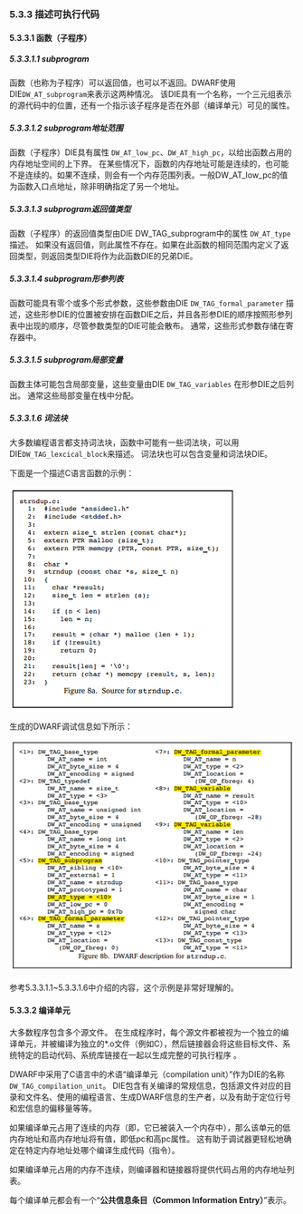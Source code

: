 ### 5.3.3 描述可执行代码

#### 5.3.3.1 函数（子程序）

##### 5.3.3.1.1 subprogram

函数（也称为子程序）可以返回值，也可以不返回。DWARF使用DIE`DW_AT_subprogram`来表示这两种情况。 该DIE具有一个名称，一个三元组表示的源代码中的位置，还有一个指示该子程序是否在外部（编译单元）可见的属性。

##### 5.3.3.1.2 subprogram地址范围

函数（子程序）DIE具有属性 `DW_AT_low_pc`、`DW_AT_high_pc`，以给出函数占用的内存地址空间的上下界。 在某些情况下，函数的内存地址可能是连续的，也可能不是连续的。如果不连续，则会有一个内存范围列表。一般DW_AT_low_pc的值为函数入口点地址，除非明确指定了另一个地址。

##### 5.3.3.1.3 subprogram返回值类型

函数（子程序）的返回值类型由DIE DW_TAG_subprogram中的属性 `DW_AT_type` 描述。 如果没有返回值，则此属性不存在。如果在此函数的相同范围内定义了返回类型，则返回类型DIE将作为此函数DIE的兄弟DIE。

##### 5.3.3.1.4 subprogram形参列表

函数可能具有零个或多个形式参数，这些参数由DIE `DW_TAG_formal_parameter` 描述，这些形参DIE的位置被安排在函数DIE之后，并且各形参DIE的顺序按照形参列表中出现的顺序，尽管参数类型的DIE可能会散布。 通常，这些形式参数存储在寄存器中。

##### 5.3.3.1.5 subprogram局部变量

函数主体可能包含局部变量，这些变量由DIE `DW_TAG_variables` 在形参DIE之后列出。 通常这些局部变量在栈中分配。

##### 5.3.3.1.6 词法块

大多数编程语言都支持词法块，函数中可能有一些词法块，可以用DIE`DW_TAG_lexcical_block`来描述。 词法块也可以包含变量和词法块DIE。

下面是一个描述C语言函数的示例：

![img](assets/clip_image009.png)

生成的DWARF调试信息如下所示：

![img](assets/clip_image010.png)

参考5.3.3.1.1~5.3.3.1.6中介绍的内容，这个示例是非常好理解的。

#### 5.3.3.2 编译单元

大多数程序包含多个源文件。 在生成程序时，每个源文件都被视为一个独立的编译单元，并被编译为独立的*.o文件（例如C），然后链接器会将这些目标文件、系统特定的启动代码、系统库链接在一起以生成完整的可执行程序 。

DWARF中采用了C语言中的术语“编译单元（compilation unit）”作为DIE的名称 `DW_TAG_compilation_unit`。 DIE包含有关编译的常规信息，包括源文件对应的目录和文件名、使用的编程语言、生成DWARF信息的生产者，以及有助于定位行号和宏信息的偏移量等等。

如果编译单元占用了连续的内存（即，它已被装入一个内存中），那么该单元的低内存地址和高内存地址将有值，即低pc和高pc属性。 这有助于调试器更轻松地确定在特定内存地址处哪个编译生成代码（指令）。  

如果编译单元占用的内存不连续，则编译器和链接器将提供代码占用的内存地址列表。

每个编译单元都会有一个“**公共信息条目（Common Information Entry）**”表示。

